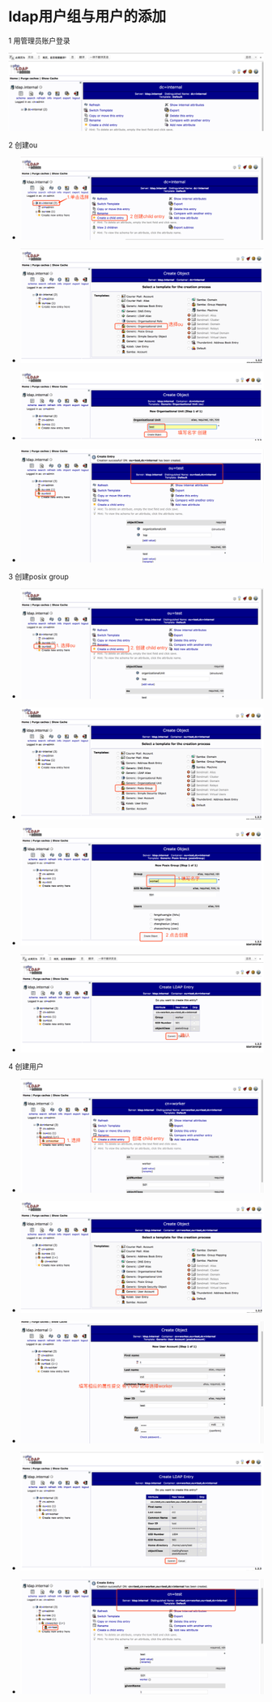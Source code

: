 # ldap用户组与用户的添加

1 用管理员账户登录

![](media/images/ldap-user01.png)

2 创建ou

- ![](media/images/ldap-user02.png)

- ![](media/images/ldap-user03.png)

- ![](media/images/ldap-user04.png)

- ![](media/images/ldap-user06.png)

3 创建posix group

- ![](media/images/ldap-user07.png)

- ![](media/images/ldap-user08.png)

- ![](media/images/ldap-user09.png)

- ![](media/images/ldap-user10.png)

4 创建用户

- ![](media/images/ldap-user11.png)

- ![](media/images/ldap-user12.png)

- ![](media/images/ldap-user13.png)

- ![](media/images/ldap-user14.png)

- ![](media/images/ldap-user15.png)